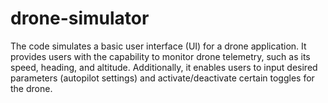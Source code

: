 # drone-simulator
The code simulates a basic user interface (UI) for a drone application. It provides users with the capability to monitor drone telemetry, such as its speed, heading, and altitude. Additionally, it enables users to input desired parameters (autopilot settings) and activate/deactivate certain toggles for the drone.
